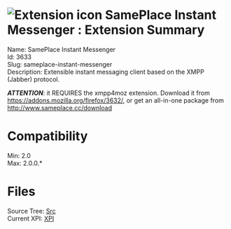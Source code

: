 # ![Extension icon](https://addons.thunderbird.net/user-media/addon_icons/3/3633-64.png?modified=1275584886) SamePlace Instant Messenger : Extension Summary

Name: SamePlace Instant Messenger  
Id: 3633  
Slug: sameplace-instant-messenger  
Description: Extensible instant messaging client based on the XMPP (Jabber) protocol.  

***ATTENTION***: it REQUIRES the xmpp4moz extension.  Download it from <a rel="nofollow" href="https://addons.mozilla.org/firefox/3632/">https://addons.mozilla.org/firefox/3632/</a>, or get an all-in-one package from <a rel="nofollow" href="https://outgoing.prod.mozaws.net/v1/c5917c7a2507a84af7e3a35ebedd7bd7efc50267f4ad422fdaa5cf962189b991/http%3A//www.sameplace.cc/download">http://www.sameplace.cc/download</a>
  

# Compatibility
Min: 2.0  
Max: 2.0.0.*  

# Files

Source Tree: [Src](C:/Dev/Thunderbird/ThunderKdB/xall/xOther/3633-sameplace-instant-messenger/src)  
Current XPI: [XPI](C:/Dev/Thunderbird/ThunderKdB/xall/xOther/3633-sameplace-instant-messenger/xpi)  



